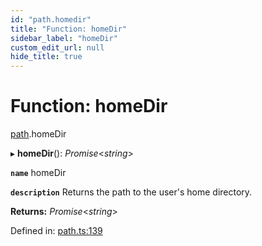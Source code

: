 ```yaml
---
id: "path.homedir"
title: "Function: homeDir"
sidebar_label: "homeDir"
custom_edit_url: null
hide_title: true
---
```


# Function: homeDir

[path](../modules/path.md).homeDir

▸ **homeDir**(): *Promise*<*string*\>

**`name`** homeDir

**`description`** Returns the path to the user's home directory.

**Returns:** *Promise*<*string*\>

Defined in: [path.ts:139](https://github.com/tauri-apps/tauri/blob/237b49b/cli/tauri.js/api-src/path.ts#L139)
